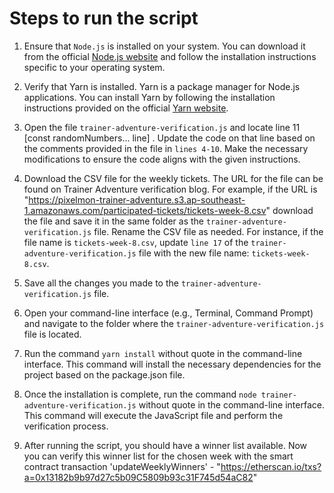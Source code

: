 # Steps to run the script
1. Ensure that `Node.js` is installed on your system. You can download it from the official [Node.js website](https://nodejs.org/en/download) and follow the installation instructions specific to your operating system.

2. Verify that Yarn is installed. Yarn is a package manager for Node.js applications. You can install Yarn by following the installation instructions provided on the official [Yarn website](https://classic.yarnpkg.com/lang/en/).

3. Open the file `trainer-adventure-verification.js` and locate line 11 [const randomNumbers... line] . Update the code on that line based on the comments provided in the file in `lines 4-10`. Make the necessary modifications to ensure the code aligns with the given instructions.

4. Download the CSV file for the weekly tickets. The URL for the file can be found on Trainer Adventure verification blog. For example, if the URL is "https://pixelmon-trainer-adventure.s3.ap-southeast-1.amazonaws.com/participated-tickets/tickets-week-8.csv" download the file and save it in the same folder as the `trainer-adventure-verification.js` file. Rename the CSV file as needed. For instance, if the file name is `tickets-week-8.csv`, update `line 17` of the `trainer-adventure-verification.js` file with the new file name: `tickets-week-8.csv`.

5. Save all the changes you made to the `trainer-adventure-verification.js` file.

6. Open your command-line interface (e.g., Terminal, Command Prompt) and navigate to the folder where the `trainer-adventure-verification.js` file is located.

7. Run the command `yarn install` without quote in the command-line interface. This command will install the necessary dependencies for the project based on the package.json file.

8. Once the installation is complete, run the command `node trainer-adventure-verification.js` without quote in the command-line interface. This command will execute the JavaScript file and perform the verification process.

9. After running the script, you should have a winner list available. Now you can verify this winner list for the chosen week with the smart contract transaction 'updateWeeklyWinners' - "https://etherscan.io/txs?a=0x13182b9b97d27c5b09C5809b93c31F745d54aC82"
